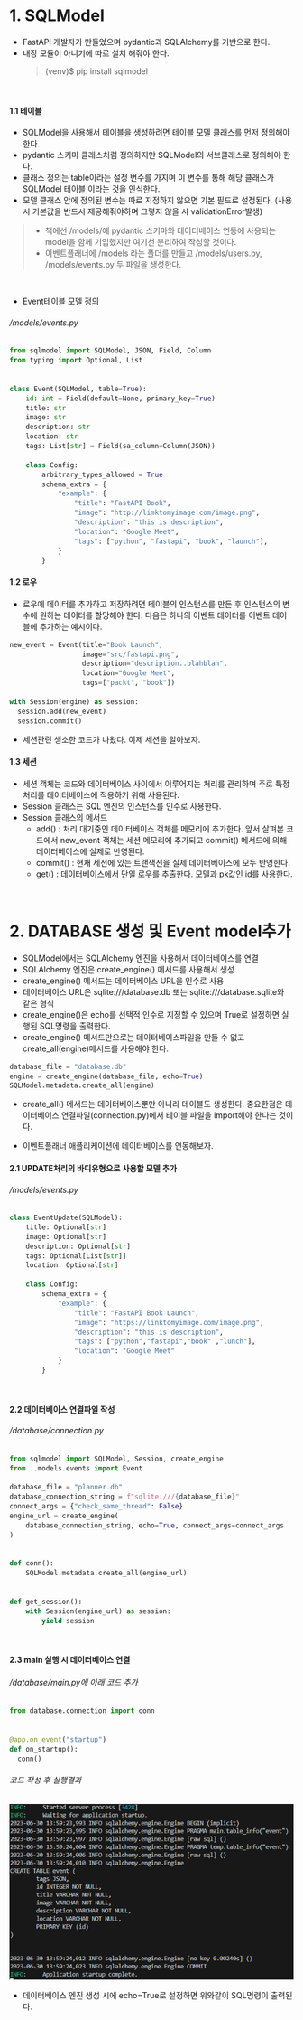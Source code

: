 # 1. SQLModel 
  - FastAPI 개발자가 만들었으며 pydantic과 SQLAlchemy를 기반으로 한다.
  - 내장 모듈이 아니기에 따로 설치 해줘야 한다.
    >(venv)$ pip install sqlmodel 

<br/>

#### 1.1 테이블
- SQLModel을 사용해서 테이블을 생성하려면 테이블 모델 클래스를 먼저 정의해야 한다.
- pydantic 스키마 클래스처럼 정의하지만 SQLModel의 서브클래스로 정의해야 한다.
- 클래스 정의는 table이라는 설정 변수를 가지며 이 변수를 통해 해당 클래스가 SQLModel 테이블 이라는 것을 인식한다.
- 모델 클래스 안에 정의된 변수는 따로 지정하지 않으면 기본 필드로 설정된다. (사용 시 기본값을 반드시 제공해줘야하며 그렇지 않을 시 validationError발생)

> - 책에선 /models/에 pydantic 스키마와 데이터베이스 연동에 사용되는 model을 함께 기입했지만 여기선 분리하여 작성할 것이다.
> - 이벤트플래너에 /models 라는 폴더를 만들고 /models/users.py, /models/events.py 두 파일을 생성한다.

<br/>

- Event테이블 모델 정의

###### /models/events.py
```python
from sqlmodel import SQLModel, JSON, Field, Column
from typing import Optional, List


class Event(SQLModel, table=True):
    id: int = Field(default=None, primary_key=True)
    title: str
    image: str
    description: str
    location: str
    tags: List[str] = Field(sa_column=Column(JSON))

    class Config:
        arbitrary_types_allowed = True
        schema_extra = {
            "example": {
                "title": "FastAPI Book",
                "image": "http://limktomyimage.com/image.png",
                "description": "this is description",
                "location": "Google Meet",
                "tags": ["python", "fastapi", "book", "launch"],
            }
        }

```

#### 1.2 로우
- 로우에 데이터를 추가하고 저장하려면 테이블의 인스턴스를 만든 후 인스턴스의 변수에 원하는 데이터를 할당해야 한다. 다음은 하나의 이벤트 데이터를 이벤트 테이블에 추가하는 예시이다.

```python
new_event = Event(title="Book Launch",
                  image="src/fastapi.png", 
                  description="description..blahblah",
                  location="Google Meet",
                  tags=["packt", "book"])

with Session(engine) as session:
  session.add(new_event)
  session.commit()
```
- 세션관련 생소한 코드가 나왔다. 이제 세션을 알아보자.

#### 1.3 세션
- 세션 객체는 코드와 데이터베이스 사이에서 이루어지는 처리를 관리하며 주로 특정 처리를 데이터베이스에 적용하기 위해 사용된다.
- Session 클래스는 SQL 엔진의 인스턴스를 인수로 사용한다.
- Session 클래스의 메서드
  - add() : 처리 대기중인 데이터베이스 객체를 메모리에 추가한다. 앞서 살펴본 코드에서 
    new_event 객체는 세션 메모리에 추가되고 commit() 메서드에 의해 데이터베이스에 실제로 반영된다.
  - commit() : 현재 세션에 있는 트랜잭션을 실제 데이터베이스에 모두 반영한다.
  - get() : 데이터베이스에서 단일 로우를 추출한다. 모델과 pk값인 id를 사용한다.

<br/>

# 2. DATABASE 생성 및 Event model추가
- SQLModel에서는 SQLAlchemy 엔진을 사용해서 데이터베이스를 연결
- SQLAlchemy 엔진은 create_engine() 메서드를 사용해서 생성
- create_engine() 메서드는 데이터베이스 URL을 인수로 사용
- 데이터베이스 URL은 sqlite:///database.db 또는 sqlite:///database.sqlite와 같은 형식
- create_engine()은 echo를 선택적 인수로 지정할 수 있으며 True로 설정하면 실행된 SQL명령을 출력한다.
- create_engine() 메서드만으로는 데이터베이스파일을 만들 수 없고 create_all(engine)메서드를 사용해야 한다.

```python
database_file = "database.db"
engine = create_engine(database_file, echo=True)
SQLModel.metadata.create_all(engine)
```

- create_all() 메서드는 데이터베이스뿐만 아니라 테이블도 생성한다. 중요한점은 데이터베이스 연결파일(connection.py)에서 테이블 파일을 import해야 한다는 것이다.

- 이벤트플래너 애플리케이션에 데이터베이스를 연동해보자.
  
#### 2.1 UPDATE처리의 바디유형으로 사용할 모델 추가

###### /models/events.py
```python
class EventUpdate(SQLModel):
    title: Optional[str]
    image: Optional[str]
    description: Optional[str]
    tags: Optional[List[str]] 
    location: Optional[str]
                       
    class Config:
        schema_extra = {
            "example": {
                "title": "FastAPI Book Launch",
                "image": "https://linktomyimage.com/image.png",
                "description": "this is description",
                "tags": ["python","fastapi","book" ,"lunch"],
                "location": "Google Meet"
            }
        }
```

<br/>


#### 2.2 데이터베이스 연결파일 작성

###### /database/connection.py
```python
from sqlmodel import SQLModel, Session, create_engine
from ..models.events import Event

database_file = "planner.db"
database_connection_string = f"sqlite:///{database_file}"
connect_args = {"check_same_thread": False}
engine_url = create_engine(
    database_connection_string, echo=True, connect_args=connect_args
)


def conn():
    SQLModel.metadata.create_all(engine_url)


def get_session():
    with Session(engine_url) as session:
        yield session
```
<br/>


#### 2.3 main 실행 시 데이터베이스 연결

###### /database/main.py에 아래 코드 추가
```python
from database.connection import conn


@app.on_event("startup")
def on_startup():
  conn()
```
###### 코드 작성 후 실행결과
![Alt text](img/part4_ch1_image.png)

- 데이터베이스 엔진 생성 시에 echo=True로 설정하면 위와같이 SQL명령이 출력된다.

